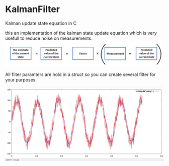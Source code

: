 # KalmanFilter
Kalman update state equation in C

this an implementation of the kalman state update equation which is very usefull to reduce noise on measurements.
![alt text](https://github.com/PJfixer/KalmanFilter/blob/master/KalmanFilterTest/stateUpdate.png)





All filter paramters are hold in a struct so you can create several filter for your purposes.

![alt text](https://github.com/PJfixer/KalmanFilter/blob/master/KalmanFilterTest/Kalman_response.JPG)
